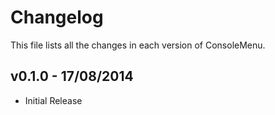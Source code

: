 Changelog
=========

This file lists all the changes in each version of ConsoleMenu.

v0.1.0 - 17/08/2014
-------------------
- Initial Release